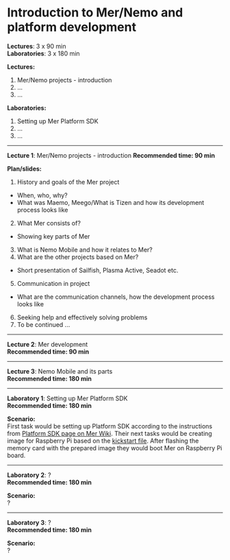 Introduction to Mer/Nemo and platform development
=================================================

**Lectures**: 3 x 90 min  
**Laboratories**: 3 x 180 min


**Lectures:**

1. Mer/Nemo projects - introduction
2. ...
3. ...

**Laboratories:**

1. Setting up Mer Platform SDK
2. ...
3. ...

***

**Lecture 1**: Mer/Nemo projects - introduction
**Recommended time: 90 min**  

**Plan/slides:**  

1. History and goals of the Mer project  
  * When, who, why?  
  * What was Maemo, Meego/What is Tizen and how its development process looks like  
2. What Mer consists of?  
  * Showing key parts of Mer  
3. What is Nemo Mobile and how it relates to Mer?  
4. What are the other projects based on Mer?  
  * Short presentation of Sailfish, Plasma Active, Seadot etc.  
5. Communication in project  
  * What are the communication channels, how the development process looks like  
6. Seeking help and effectively solving problems  
7. To be continued ...  

***

**Lecture 2**: Mer development  
**Recommended time: 90 min**

***

**Lecture 3**: Nemo Mobile and its parts  
**Recommended time: 180 min**

***

**Laboratory 1**: Setting up Mer Platform SDK  
**Recommended time: 180 min**

**Scenario:**  
First task would be setting up Platform SDK according to the instructions from [Platform SDK page on Mer Wiki](https://wiki.merproject.org/wiki/Platform_SDK). Their next tasks would be creating image for Raspberry Pi based on the [kickstart file](https://wiki.merproject.org/wiki/Community_Workspace/RaspberryPi). After flashing the memory card with the prepared image they would boot Mer on Raspberry Pi board.

***

**Laboratory 2**: ?  
**Recommended time: 180 min**  

**Scenario:**  
?

***

**Laboratory 3**: ?  
**Recommended time: 180 min**  

**Scenario:**  
?
